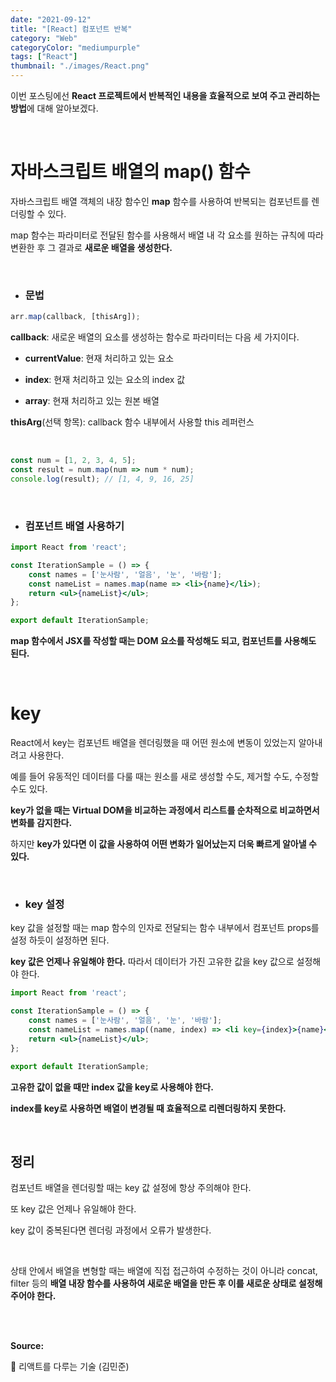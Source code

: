 ```yaml
---
date: "2021-09-12"
title: "[React] 컴포넌트 반복"
category: "Web"
categoryColor: "mediumpurple"
tags: ["React"]
thumbnail: "./images/React.png"
---
```


이번 포스팅에선 **React 프로젝트에서 반복적인 내용을 효율적으로 보여 주고 관리하는 방법**에 대해 알아보겠다.

<br />

# 자바스크립트 배열의 map() 함수

자바스크립트 배열 객체의 내장 함수인 **map** 함수를 사용하여 반복되는 컴포넌트를 렌더링할 수 있다.

map 함수는 파라미터로 전달된 함수를 사용해서 배열 내 각 요소를 원하는 규칙에 따라 변환한 후 그 결과로 **새로운 배열을 생성한다.**

<br />

- ### **문법**
    
```jsx
arr.map(callback, [thisArg]);
```

**callback**: 새로운 배열의 요소를 생성하는 함수로 파라미터는 다음 세 가지이다.

- **currentValue**: 현재 처리하고 있는 요소

- **index**: 현재 처리하고 있는 요소의 index 값

- **array**: 현재 처리하고 있는 원본 배열

**thisArg**(선택 항목): callback 함수 내부에서 사용할 this 레퍼런스

<br />

```jsx
const num = [1, 2, 3, 4, 5];
const result = num.map(num => num * num);
console.log(result); // [1, 4, 9, 16, 25]
```

<br />

- ### **컴포넌트 배열 사용하기**

```jsx
import React from 'react';

const IterationSample = () => {
    const names = ['눈사람', '얼음', '눈', '바람'];
    const nameList = names.map(name => <li>{name}</li>);
    return <ul>{nameList}</ul>;
};

export default IterationSample;
```

**map 함수에서 JSX를 작성할 때는 DOM 요소를 작성해도 되고, 컴포넌트를 사용해도 된다.**

<br />

# key

React에서 key는 컴포넌트 배열을 렌더링했을 때 어떤 원소에 변동이 있었는지 알아내려고 사용한다. 

예를 들어 유동적인 데이터를 다룰 때는 원소를 새로 생성할 수도, 제거할 수도, 수정할 수도 있다. 

**key가 없을 때는 Virtual DOM을 비교하는 과정에서 리스트를 순차적으로 비교하면서 변화를 감지한다.** 

하지만 **key가 있다면 이 값을 사용하여 어떤 변화가 일어났는지 더욱 빠르게 알아낼 수 있다.**

<br />

- ### **key 설정**

key 값을 설정할 때는 map 함수의 인자로 전달되는 함수 내부에서 컴포넌트 props를 설정 하듯이 설정하면 된다. 

**key 값은 언제나 유일해야 한다.** 따라서 데이터가 가진 고유한 값을 key 값으로 설정해야 한다.

```jsx
import React from 'react';

const IterationSample = () => {
    const names = ['눈사람', '얼음', '눈', '바람'];
    const nameList = names.map((name, index) => <li key={index}>{name}</li>);
    return <ul>{nameList}</ul>;
};

export default IterationSample;
```

**고유한 값이 없을 때만 index 값을 key로 사용해야 한다.**

**index를 key로 사용하면 배열이 변경될 때 효율적으로 리렌더링하지 못한다.**

<br />

## 정리

컴포넌트 배열을 렌더링할 때는 key 값 설정에 항상 주의해야 한다. 

또 key 값은 언제나 유일해야 한다. 

key 값이 중복된다면 렌더링 과정에서 오류가 발생한다. 

<br />

상태 안에서 배열을 변형할 때는 배열에 직접 접근하여 수정하는 것이 아니라 concat, filter 등의 **배열 내장 함수를 사용하여 새로운 배열을 만든 후 이를 새로운 상태로 설정해 주어야 한다.**

<br />
<br />

**Source:**

📖 리액트를 다루는 기술 (김민준)
